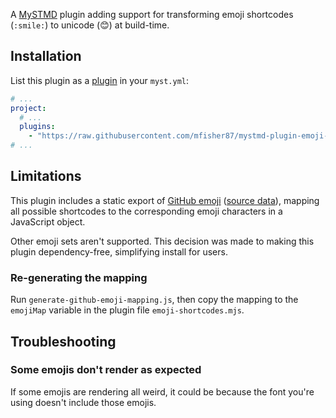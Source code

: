 A [MySTMD](https://github.com/jupyter-book/mystmd) plugin adding support for
transforming emoji shortcodes (`:smile:`) to unicode (😊) at build-time.


## Installation

List this plugin as a
[plugin](https://mystmd.org/guide/plugins#plugins-use)
in your `myst.yml`:

```yaml
# ...
project:
  # ...
  plugins:
    - "https://raw.githubusercontent.com/mfisher87/mystmd-plugin-emoji-shortcodes/refs/heads/main/emoji-shortcodes.mjs"
# ...
```


## Limitations

This plugin includes a static export of
[GitHub emoji](https://github.com/github/gemoji)
([source data](https://raw.githubusercontent.com/github/gemoji/master/db/emoji.json)),
mapping all possible shortcodes to the corresponding emoji characters in a JavaScript
object.

Other emoji sets aren't supported. This decision was made to making this plugin
dependency-free, simplifying install for users.


### Re-generating the mapping

Run `generate-github-emoji-mapping.js`, then copy the mapping to the `emojiMap` variable
in the plugin file `emoji-shortcodes.mjs`.


## Troubleshooting

### Some emojis don't render as expected

If some emojis are rendering all weird, it could be because the font you're using
doesn't include those emojis.
